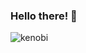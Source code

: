 ### Hello there! 👋

<!--
**Deepzima/Deepzima** is a ✨ _special_ ✨ repository because its `README.md` (this file) appears on your GitHub profile.

Here are some ideas to get you started:

- 🔭 I’m currently working on ...
- 🌱 I’m currently learning ...
- 👯 I’m looking to collaborate on ...
- 🤔 I’m looking for help with ...
- 💬 Ask me about ...
- 📫 How to reach me: ...
- 😄 Pronouns: ...
- ⚡ Fun fact: ...
-->
![kenobi](https://media4.giphy.com/media/xTiIzJSKB4l7xTouE8/giphy.gif?cid=ecf05e47l5w5j3qktjqxywyu1gbcos2lqiqk6g8vhpagyrpo&ep=v1_gifs_search&rid=giphy.gif&ct=g)

